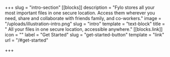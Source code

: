 +++
slug = "intro-section"
[[blocks]]
description = "Fylo stores all your most important files in one secure location. Access them wherever you need, share and collaborate with friends family, and co-workers."
image = "/uploads/illustration-intro.png"
slug = "intro"
template = "text-block"
title = " All your files in one secure location, accessible anywhere."
[[blocks.link]]
icon = ""
label = "Get Started"
slug = "get-started-button"
template = "link"
url = "/#get-started"

+++
